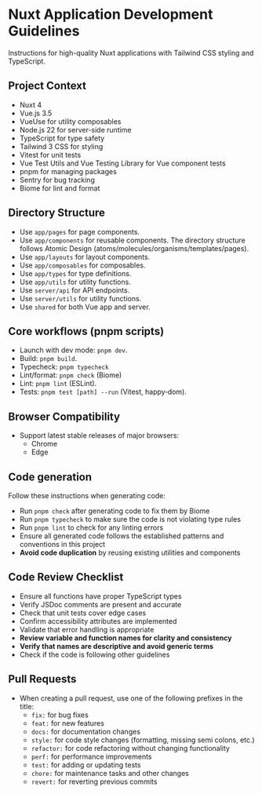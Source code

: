 # Nuxt Application Development Guidelines

Instructions for high-quality Nuxt applications with Tailwind CSS styling and TypeScript.

## Project Context

- Nuxt 4
- Vue.js 3.5
- VueUse for utility composables
- Node.js 22 for server-side runtime
- TypeScript for type safety
- Tailwind 3 CSS for styling
- Vitest for unit tests
- Vue Test Utils and Vue Testing Library for Vue component tests
- pnpm for managing packages
- Sentry for bug tracking
- Biome for lint and format

## Directory Structure

- Use `app/pages` for page components.
- Use `app/components` for reusable components. The directory structure follows Atomic Design (atoms/molecules/organisms/templates/pages).
- Use `app/layouts` for layout components.
- Use `app/composables` for composables.
- Use `app/types` for type definitions.
- Use `app/utils` for utility functions.
- Use `server/api` for API endpoints.
- Use `server/utils` for utility functions.
- Use `shared` for both Vue app and server.

## Core workflows (pnpm scripts)

- Launch with dev mode: `pnpm dev`.
- Build: `pnpm build`.
- Typecheck: `pnpm typecheck`
- Lint/format: `pnpm check` (Biome)
- Lint: `pnpm lint` (ESLint).
- Tests: `pnpm test [path] --run` (Vitest, happy‑dom).

## Browser Compatibility

- Support latest stable releases of major browsers:
  - Chrome
  - Edge

## Code generation

Follow these instructions when generating code:

- Run `pnpm check` after generating code to fix them by Biome
- Run `pnpm typecheck` to make sure the code is not violating type rules
- Run `pnpm lint` to check for any linting errors
- Ensure all generated code follows the established patterns and conventions in this project
- **Avoid code duplication** by reusing existing utilities and components

## Code Review Checklist

- Ensure all functions have proper TypeScript types
- Verify JSDoc comments are present and accurate
- Check that unit tests cover edge cases
- Confirm accessibility attributes are implemented
- Validate that error handling is appropriate
- **Review variable and function names for clarity and consistency**
- **Verify that names are descriptive and avoid generic terms**
- Check if the code is following other guidelines

## Pull Requests

- When creating a pull request, use one of the following prefixes in the title:
  - `fix:` for bug fixes
  - `feat:` for new features
  - `docs:` for documentation changes
  - `style:` for code style changes (formatting, missing semi colons, etc.)
  - `refactor:` for code refactoring without changing functionality
  - `perf:` for performance improvements
  - `test:` for adding or updating tests
  - `chore:` for maintenance tasks and other changes
  - `revert:` for reverting previous commits
